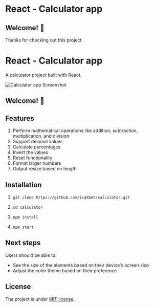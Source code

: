 # React - Calculator app

## Welcome! 👋

Thanks for checking out this project.


# React - Calculator app

A calculator project built with React.

![Calculator app Screenshot](https://)

## Welcome! 👋

## Features

1. Perform mathematical operations like addition, subtraction, multiplication, and division
2. Support decimal values
3. Calculate percentages
4. Invert the values
5. Reset functionality
6. Format larger numbers
7. Output resize based on length

## Installation

1. `git clone https://github.com/isakbet/calculator.git`

2. `cd calculator`

3. `npm install`

4. `npm start`

## Next steps

Users should be able to:

- See the size of the elements based on their device's screen size
- Adjust the color theme based on their preference

## License

The project is under [MIT license](https://choosealicense.com/licenses/mit/).
